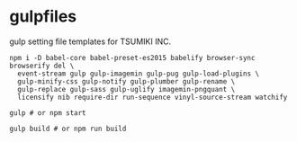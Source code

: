 # gulpfiles

gulp setting file templates for TSUMIKI INC.

```
npm i -D babel-core babel-preset-es2015 babelify browser-sync browserify del \
  event-stream gulp gulp-imagemin gulp-pug gulp-load-plugins \
  gulp-minify-css gulp-notify gulp-plumber gulp-rename \
  gulp-replace gulp-sass gulp-uglify imagemin-pngquant \
  licensify nib require-dir run-sequence vinyl-source-stream watchify
```

```
gulp # or npm start

gulp build # or npm run build
```
